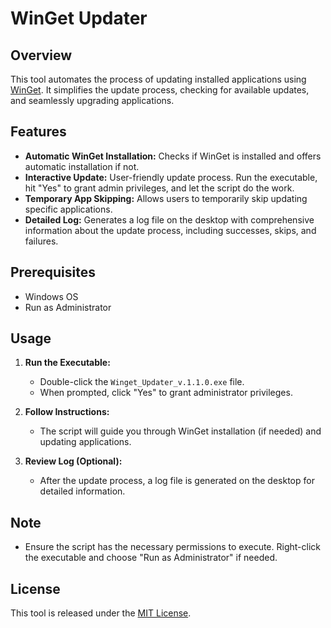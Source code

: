 # WinGet Updater

## Overview

This tool automates the process of updating installed applications using [WinGet](https://github.com/microsoft/winget-cli). It simplifies the update process, checking for available updates, and seamlessly upgrading applications.

## Features

- **Automatic WinGet Installation:** Checks if WinGet is installed and offers automatic installation if not.
- **Interactive Update:** User-friendly update process. Run the executable, hit "Yes" to grant admin privileges, and let the script do the work.
- **Temporary App Skipping:** Allows users to temporarily skip updating specific applications.
- **Detailed Log:** Generates a log file on the desktop with comprehensive information about the update process, including successes, skips, and failures.

## Prerequisites

- Windows OS
- Run as Administrator

## Usage

1. **Run the Executable:**
   - Double-click the `Winget_Updater_v.1.1.0.exe` file.
   - When prompted, click "Yes" to grant administrator privileges.

2. **Follow Instructions:**
   - The script will guide you through WinGet installation (if needed) and updating applications.

3. **Review Log (Optional):**
   - After the update process, a log file is generated on the desktop for detailed information.

## Note

- Ensure the script has the necessary permissions to execute. Right-click the executable and choose "Run as Administrator" if needed.

## License

This tool is released under the [MIT License](LICENSE).
